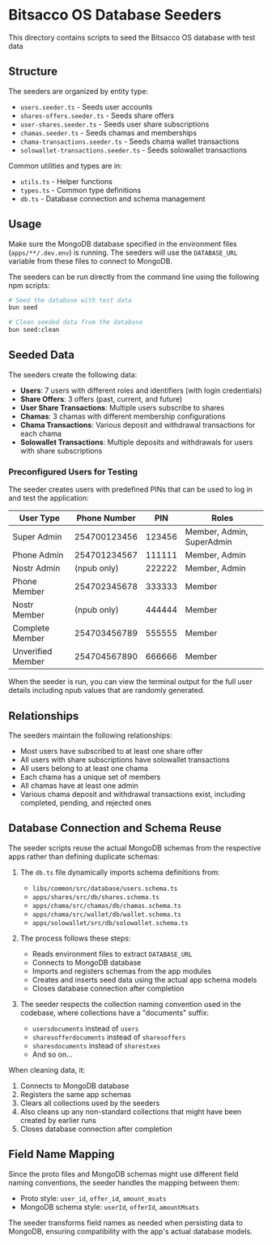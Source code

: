 # Bitsacco OS Database Seeders

This directory contains scripts to seed the Bitsacco OS database with test data

## Structure

The seeders are organized by entity type:

- `users.seeder.ts` - Seeds user accounts
- `shares-offers.seeder.ts` - Seeds share offers
- `user-shares.seeder.ts` - Seeds user share subscriptions
- `chamas.seeder.ts` - Seeds chamas and memberships
- `chama-transactions.seeder.ts` - Seeds chama wallet transactions
- `solowallet-transactions.seeder.ts` - Seeds solowallet transactions

Common utilities and types are in:

- `utils.ts` - Helper functions
- `types.ts` - Common type definitions
- `db.ts` - Database connection and schema management

## Usage

Make sure the MongoDB database specified in the environment files (`apps/**/.dev.env`) is running. The seeders will use the `DATABASE_URL` variable from these files to connect to MongoDB.

The seeders can be run directly from the command line using the following npm scripts:

```bash
# Seed the database with test data
bun seed

# Clean seeded data from the database
bun seed:clean
```

## Seeded Data

The seeders create the following data:

- **Users**: 7 users with different roles and identifiers (with login credentials)
- **Share Offers**: 3 offers (past, current, and future)
- **User Share Transactions**: Multiple users subscribe to shares
- **Chamas**: 3 chamas with different membership configurations
- **Chama Transactions**: Various deposit and withdrawal transactions for each chama
- **Solowallet Transactions**: Multiple deposits and withdrawals for users with share subscriptions

### Preconfigured Users for Testing

The seeder creates users with predefined PINs that can be used to log in and test the application:

| User Type         | Phone Number | PIN    | Roles                     |
| ----------------- | ------------ | ------ | ------------------------- |
| Super Admin       | 254700123456 | 123456 | Member, Admin, SuperAdmin |
| Phone Admin       | 254701234567 | 111111 | Member, Admin             |
| Nostr Admin       | (npub only)  | 222222 | Member, Admin             |
| Phone Member      | 254702345678 | 333333 | Member                    |
| Nostr Member      | (npub only)  | 444444 | Member                    |
| Complete Member   | 254703456789 | 555555 | Member                    |
| Unverified Member | 254704567890 | 666666 | Member                    |

When the seeder is run, you can view the terminal output for the full user details including npub values that are randomly generated.

## Relationships

The seeders maintain the following relationships:

- Most users have subscribed to at least one share offer
- All users with share subscriptions have solowallet transactions
- All users belong to at least one chama
- Each chama has a unique set of members
- All chamas have at least one admin
- Various chama deposit and withdrawal transactions exist, including completed, pending, and rejected ones

## Database Connection and Schema Reuse

The seeder scripts reuse the actual MongoDB schemas from the respective apps rather than defining duplicate schemas:

1. The `db.ts` file dynamically imports schema definitions from:

   - `libs/common/src/database/users.schema.ts`
   - `apps/shares/src/db/shares.schema.ts`
   - `apps/chama/src/chamas/db/chamas.schema.ts`
   - `apps/chama/src/wallet/db/wallet.schema.ts`
   - `apps/solowallet/src/db/solowallet.schema.ts`

2. The process follows these steps:

   - Reads environment files to extract `DATABASE_URL`
   - Connects to MongoDB database
   - Imports and registers schemas from the app modules
   - Creates and inserts seed data using the actual app schema models
   - Closes database connection after completion

3. The seeder respects the collection naming convention used in the codebase, where collections have a "documents" suffix:
   - `usersdocuments` instead of `users`
   - `sharesofferdocuments` instead of `sharesoffers`
   - `sharesdocuments` instead of `sharestxes`
   - And so on...

When cleaning data, it:

1. Connects to MongoDB database
2. Registers the same app schemas
3. Clears all collections used by the seeders
4. Also cleans up any non-standard collections that might have been created by earlier runs
5. Closes database connection after completion

## Field Name Mapping

Since the proto files and MongoDB schemas might use different field naming conventions, the seeder handles the mapping between them:

- Proto style: `user_id`, `offer_id`, `amount_msats`
- MongoDB schema style: `userId`, `offerId`, `amountMsats`

The seeder transforms field names as needed when persisting data to MongoDB, ensuring compatibility with the app's actual database models.
